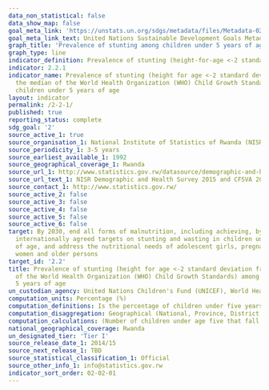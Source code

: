 ```yaml
---
data_non_statistical: false
data_show_map: false
goal_meta_link: 'https://unstats.un.org/sdgs/metadata/files/Metadata-02-02-01.pdf'
goal_meta_link_text: United Nations Sustainable Development Goals Metadata (pdf 232kB)
graph_title: 'Prevalence of stunting among children under 5 years of age'
graph_type: line
indicator_definition: Prevalence of stunting (height-for-age <-2 standard deviation from the median of the World Health Organization (WHO) Child Growth Standards) among children under 5 years of age.
indicator: 2.2.1
indicator_name: Prevalence of stunting (height for age <-2 standard deviation from
  the median of the World Health Organization (WHO) Child Growth Standards) among
  children under 5 years of age
layout: indicator
permalink: /2-2-1/
published: true
reporting_status: complete
sdg_goal: '2'
source_active_1: true
source_organisation_1: National Institute of Statistics of Rwanda (NISR)and MINAGRI
source_periodicity_1: 3-5 years
source_earliest_available_1: 1992
source_geographical_coverage_1: Rwanda
source_url_1: http://www.statistics.gov.rw/datasource/demographic-and-health-survey-dhs
source_url_text_1: NISR Demographic and Health Survey 2015 and CFSVA 2018 
source_contact_1: http://www.statistics.gov.rw/
source_active_2: false
source_active_3: false
source_active_4: false
source_active_5: false
source_active_6: false
target: By 2030, end all forms of malnutrition, including achieving, by 2025, the
  internationally agreed targets on stunting and wasting in children under 5 years
  of age, and address the nutritional needs of adolescent girls, pregnant and lactating
  women and older persons
target_id: '2.2'
title: Prevalence of stunting (height for age <-2 standard deviation from the median
  of the World Health Organization (WHO) Child Growth Standards) among children under
  5 years of age
un_custodian_agency: United Nations Children's Fund (UNICEF), World Health Organization (WHO), World Bank (WB) 
computation_units: Percentage (%)
computation_definitions: Is the percentage of children under five years old whose height for age are less than minus two standard deviations from the median weight for height of the reference population ages 0–59 months
computation_disaggregation: Geographical (National, Province, District Residence (Urban & Rural), Sex, -	Age in months, Marital Status, education level, highest level of degree obtained, wealth quintile.
computation_calculations: (Number of children under age five that fall below minus two standard deviations from the median height for age of the 2006 WHO Child Growth Standards (moderate and severe) / total number of children under age five that were weighted)* 100
national_geographical_coverage: Rwanda
un_designated_tier: 'Tier I'
source_release_date_1: 2014/15
source_next_release_1: TBD
source_statistical_classification_1: Official
source_other_info_1: info@statistics.gov.rw
indicator_sort_order: 02-02-01
---
```

